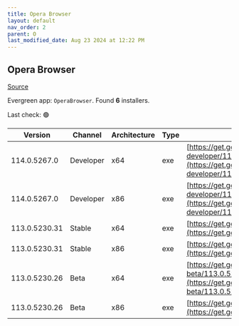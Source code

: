 ```yaml
---
title: Opera Browser
layout: default
nav_order: 2
parent: O
last_modified_date: Aug 23 2024 at 12:22 PM
---
```


## Opera Browser

[Source](https://www.opera.com/browsers/opera)

Evergreen app: `OperaBrowser`. Found **6** installers.

Last check: 🟢

| Version       | Channel   | Architecture | Type | URI                                                                                                                                                                                                                    |
| ------------- | --------- | ------------ | ---- | ---------------------------------------------------------------------------------------------------------------------------------------------------------------------------------------------------------------------- |
| 114.0.5267.0  | Developer | x64          | exe  | [https://get.geo.opera.com/pub/opera-developer/114.0.5267.0/win/Opera_Developer_114.0.5267.0_Setup_x64.exe](https://get.geo.opera.com/pub/opera-developer/114.0.5267.0/win/Opera_Developer_114.0.5267.0_Setup_x64.exe) |
| 114.0.5267.0  | Developer | x86          | exe  | [https://get.geo.opera.com/pub/opera-developer/114.0.5267.0/win/Opera_Developer_114.0.5267.0_Setup.exe](https://get.geo.opera.com/pub/opera-developer/114.0.5267.0/win/Opera_Developer_114.0.5267.0_Setup.exe)         |
| 113.0.5230.31 | Stable    | x64          | exe  | [https://get.geo.opera.com/pub/opera/desktop/113.0.5230.31/win/Opera_113.0.5230.31_Setup_x64.exe](https://get.geo.opera.com/pub/opera/desktop/113.0.5230.31/win/Opera_113.0.5230.31_Setup_x64.exe)                     |
| 113.0.5230.31 | Stable    | x86          | exe  | [https://get.geo.opera.com/pub/opera/desktop/113.0.5230.31/win/Opera_113.0.5230.31_Setup.exe](https://get.geo.opera.com/pub/opera/desktop/113.0.5230.31/win/Opera_113.0.5230.31_Setup.exe)                             |
| 113.0.5230.26 | Beta      | x64          | exe  | [https://get.geo.opera.com/pub/opera-beta/113.0.5230.26/win/Opera_beta_113.0.5230.26_Setup_x64.exe](https://get.geo.opera.com/pub/opera-beta/113.0.5230.26/win/Opera_beta_113.0.5230.26_Setup_x64.exe)                 |
| 113.0.5230.26 | Beta      | x86          | exe  | [https://get.geo.opera.com/pub/opera-beta/113.0.5230.26/win/Opera_beta_113.0.5230.26_Setup.exe](https://get.geo.opera.com/pub/opera-beta/113.0.5230.26/win/Opera_beta_113.0.5230.26_Setup.exe)                         |

